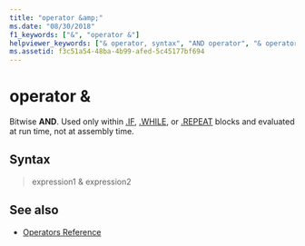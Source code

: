 ```yaml
---
title: "operator &amp;"
ms.date: "08/30/2018"
f1_keywords: ["&", "operator &"]
helpviewer_keywords: ["& operator, syntax", "AND operator", "& operator"]
ms.assetid: f3c51a54-48ba-4b99-afed-5c45177bf694
---
```

# operator &amp;

Bitwise **AND**. Used only within [.IF](../../assembler/masm/dot-if.md), [.WHILE](../../assembler/masm/dot-while.md), or [.REPEAT](../../assembler/masm/dot-repeat.md) blocks and evaluated at run time, not at assembly time.

## Syntax

> expression1 & expression2

## See also

- [Operators Reference](../../assembler/masm/operators-reference.md)
